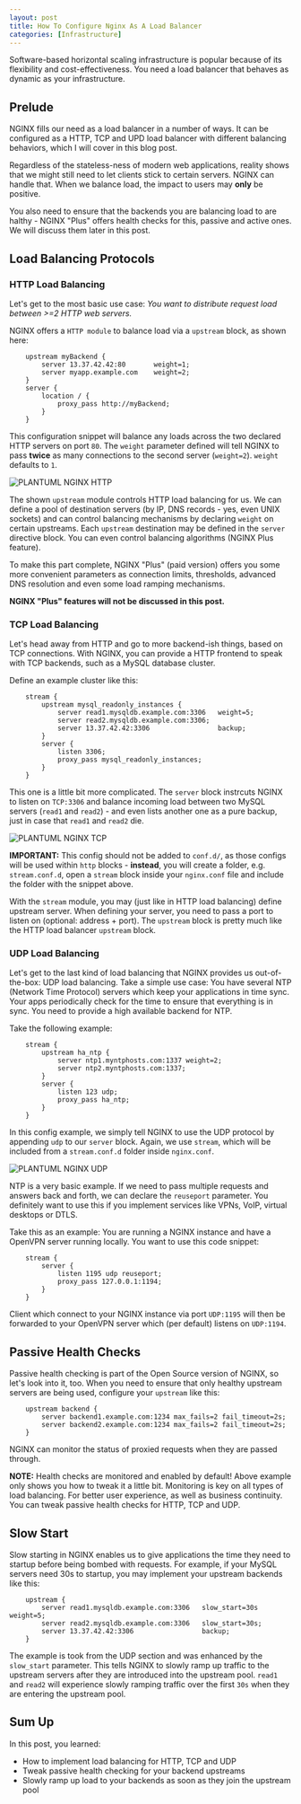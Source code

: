 ```yaml
---
layout: post
title: How To Configure Nginx As A Load Balancer
categories: [Infrastructure]
---
```


Software-based horizontal scaling infrastructure is popular because of its flexibility and cost-effectiveness. You need a load balancer that behaves as dynamic as your infrastructure.

## Prelude

NGINX fills our need as a load balancer in a number of ways. It can be configured as a HTTP, TCP and UPD load balancer with different balancing behaviors, which I will cover in this blog post.

Regardless of the stateless-ness of modern web applications, reality shows that we might still need to let clients stick to certain servers. NGINX can handle that. When we balance load, the impact to users may **only** be positive.

You also need to ensure that the backends you are balancing load to are halthy - NGINX "Plus" offers health checks for this, passive and active ones. We will discuss them later in this post.

## Load Balancing Protocols

### HTTP Load Balancing

Let's get to the most basic use case: _You want to distribute request load between >=2 HTTP web servers._

NGINX offers a `HTTP module` to balance load via a `upstream` block, as shown here:

```nginx
    upstream myBackend {
        server 13.37.42.42:80       weight=1;
        server myapp.example.com    weight=2;
    }
    server {
        location / {
            proxy_pass http://myBackend;
        }
    }
```

This configuration snippet will balance any loads across the two declared HTTP servers on port `80`. The `weight` parameter defined will tell NGINX to pass **twice** as many connections to the second server (`weight=2`). `weight` defaults to `1`.

![PLANTUML NGINX HTTP](https://www.plantuml.com/plantuml/svg/SoWkIImgoStCIybDBE3IYbREoKpFA4alIgsCLGWjJYtYqWAAbMTabgJ6AlYvU_f500M08a05gNcnLa05PK0rDidvAQbsN8R6UiRcUYP6G6HbOS1LdWeoojQGoqOV8cyDqLkPcfEJNuwkERSoiQ10BxKYCRSW9rKlEJyNfjy8IRz3QbuArAq0)

The shown `upstream` module controls HTTP load balancing for us. We can define a pool of destination servers (by IP, DNS records - yes, even UNIX sockets) and can control balancing mechanisms by declaring `weight` on certain upstreams. Each `upstream` destination may be defined in the `server` directive block. You can even control balancing algorithms (NGINX Plus feature).

To make this part complete, NGINX "Plus" (paid version) offers you some more convenient parameters as connection limits, thresholds, advanced DNS resolution and even some load ramping mechanisms.

**NGINX "Plus" features will not be discussed in this post.**

### TCP Load Balancing

Let's head away from HTTP and go to more backend-ish things, based on TCP connections. With NGINX, you can provide a HTTP frontend to speak with TCP backends, such as a MySQL database cluster.

Define an example cluster like this:

```nginx
    stream {
        upstream mysql_readonly_instances {
            server read1.mysqldb.example.com:3306   weight=5;
            server read2.mysqldb.example.com:3306;
            server 13.37.42.42:3306                 backup;
        }
        server {
            listen 3306;
            proxy_pass mysql_readonly_instances;
        }
    }
```

This one is a little bit more complicated. The `server` block instrcuts NGINX to listen on `TCP:3306` and balance incoming load between two MySQL servers (`read1` and `read2`) - and even lists another one as a pure backup, just in case that `read1` and `read2` die.

![PLANTUML NGINX TCP](https://www.plantuml.com/plantuml/svg/SoWkIImgoStCIybDBE3IYbREoKpFA4alIgsCLGWjJYtYqWAAbMTabgJ6AlYvU_f500M08a05gNcnLa05PK0rDidvAQbsN4MfYIc6UhcLnOKvAKbwgHM9kGKvgNh9-RbS8Su1LiR61cPSvQaWusrDkMpq8Ngi8UPLfkRav9UJRY2wEI27evjYQAndRAvdOWH443r9YSdPfGKA-NavbKZw7LBpKg3X0000)

**IMPORTANT:** This config should not be added to `conf.d/`, as those configs will be used within `http` blocks - **instead**, you will create a folder, e.g. `stream.conf.d`, open a `stream` block inside your `nginx.conf` file and include the folder with the snippet above.

With the `stream` module, you may (just like in HTTP load balancing) define upstream server. When defining your server, you need to pass a port to listen on (optional: address + port). The `upstream` block is pretty much like the HTTP load balancer `upstream` block.

### UDP Load Balancing

Let's get to the last kind of load balancing that NGINX provides us out-of-the-box: UDP load balancing. Take a simple use case: You have several NTP (Network Time Protocol) servers which keep your applications in time sync. Your apps periodically check for the time to ensure that everything is in sync. You need to provide a high available backend for NTP.

Take the following example:

```nginx
    stream {
        upstream ha_ntp {
            server ntp1.myntphosts.com:1337 weight=2;
            server ntp2.myntphosts.com:1337;
        }
        server {
            listen 123 udp;
            proxy_pass ha_ntp;
        }
    }
```

In this config example, we simply tell NGINX to use the UDP protocol by appending `udp` to our `server` block. Again, we use `stream`, which will be included from a `stream.conf.d` folder inside `nginx.conf`.

![PLANTUML NGINX UDP](https://www.plantuml.com/plantuml/svg/SoWkIImgoStCIybDBE3IYbREoKpFA4alIgsCLGWjJYtYqWAAbMTabgJ6AlYvU_f500M08a05gNcnLa05PK0rDidvAQbsN7ab1OPwkPL0AYE_kAHOBpa_bolK9S3AqDZOdAiy5MImhH6NZJv4jJN4fChKd9pySYn66U4q2c62GsfU2jJj0000)

NTP is a very basic example. If we need to pass multiple requests and answers back and forth, we can declare the `reuseport` parameter. You definitely want to use this if you implement services like VPNs, VoIP, virtual desktops or DTLS.

Take this as an example: You are running a NGINX instance and have a OpenVPN server running locally. You want to use this code snippet:

```nginx
    stream {
        server {
            listen 1195 udp reuseport;
            proxy_pass 127.0.0.1:1194;
        }
    }
```

Client which connect to your NGINX instance via port `UDP:1195` will then be forwarded to your OpenVPN server which (per default) listens on `UDP:1194`.

## Passive Health Checks

Passive health checking is part of the Open Source version of NGINX, so let's look into it, too. When you need to ensure that only healthy upstream servers are being used, configure your `upstream` like this:

```nginx
    upstream backend {
        server backend1.example.com:1234 max_fails=2 fail_timeout=2s;
        server backend2.example.com:1234 max_fails=2 fail_timeout=2s;
    }
```

NGINX can monitor the status of proxied requests when they are passed through.

**NOTE:** Health checks are monitored and enabled by default! Above example only shows you how to tweak it a little bit. Monitoring is key on all types of load balancing. For better user experience, as well as business continuity. You can tweak passive health checks for HTTP, TCP and UDP.

## Slow Start

Slow starting in NGINX enables us to give applications the time they need to startup before being bombed with requests. For example, if your MySQL servers need 30s to startup, you may implement your upstream backends like this:

```nginx
    upstream {
        server read1.mysqldb.example.com:3306   slow_start=30s weight=5;
        server read2.mysqldb.example.com:3306   slow_start=30s;
        server 13.37.42.42:3306                 backup;
    }
```

The example is took from the UDP section and was enhanced by the `slow_start` parameter. This tells NGINX to slowly ramp up traffic to the upstream servers after they are introduced into the upstream pool. `read1` and `read2` will experience slowly ramping traffic over the first `30s` when they are entering the upstream pool.

## Sum Up

In this post, you learned:

- How to implement load balancing for HTTP, TCP and UDP
- Tweak passive health checking for your backend upstreams
- Slowly ramp up load to your backends as soon as they join the upstream pool
